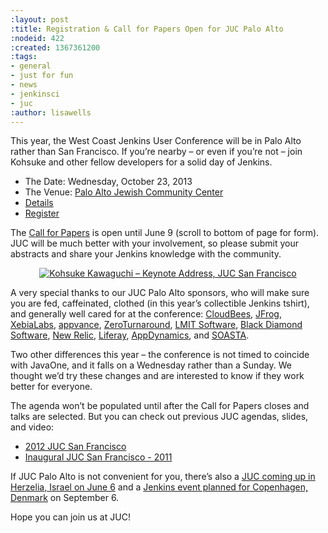 ```yaml
---
:layout: post
:title: Registration & Call for Papers Open for JUC Palo Alto
:nodeid: 422
:created: 1367361200
:tags:
- general
- just for fun
- news
- jenkinsci
- juc
:author: lisawells
---
```

This year, the West Coast Jenkins User Conference will be in Palo Alto rather than San Francisco. If you’re nearby – or even if you’re not – join Kohsuke and other fellow developers for a solid day of Jenkins.

<ul>
  <li> The Date: Wednesday, October 23, 2013  </li>
  <li> The Venue: <a href = "http://www.paloaltojcc.org/">Palo Alto Jewish Community Center </a> </li>
  <li> <a href = "http://www.cloudbees.com/jenkins/juc/juc-2013.cb">Details  </a> </li>
  <li> <a href = "http://www.eventbrite.com/event/6367028955">Register </a>  </li>
</ul>

The <a href ="http://www.cloudbees.com/jenkins/juc/juc-2013.cb">Call for Papers</a> is open until June 9 (scroll to bottom of page for form). JUC will be much better with your involvement, so please submit your abstracts and share your Jenkins knowledge with the community.

<div align=center>
<a href="http://www.youtube.com/watch?v=HXEbFfAeymw?rel=0?autoplay=1&amp;rel=1&amp;modestbranding=1&amp;showsearch=0" rel="lightvideo[width=640px;height:360px;]" class="lightbox-processed" target="_blank" onclick="javascript: trackEvent('http://www.youtube.com/watch?v=HXEbFfAeymw?rel=0?autoplay=1&amp;rel=1&amp;modestbranding=1&amp;showsearch=0','Outbound Link','Click');"><img alt="Kohsuke Kawaguchi – Keynote Address, JUC San Francisco" src="http://www.cloudbees.com/sites/default/files/Kohsuke-Kawaguchi-Opening-San-Fran-Thumbnail.png " title="Kohsuke Kawaguchi – Keynote Address, JUC San Francisco"></a>
</div>

A very special thanks to our JUC Palo Alto sponsors, who will make sure you are fed, caffeinated, clothed (in this year’s collectible Jenkins tshirt), and generally well cared for at the conference: <a href="http://www.cloudbees.com">CloudBees</a>, <a href="http://www.jfrog.com">JFrog</a>, <a href="http://www.xebialabs.com">XebiaLabs</a>, <a href="http://www.appvance.com">appvance</a>, <a href="http://www.zeroturnaround.com">ZeroTurnaround</a>, <a href="http://www.lmitsoftware.com">LMIT Software</a>, <a href="http://www.blackdiamond.com">Black Diamond Software</a>, <a href="http://www.newrelic.com">New Relic</a>, <a href="http://www.liferay.com">Liferay</a>, <a href="http://www.appdynamics.com">AppDynamics</a>, and <a href="http://www.soasta.com">SOASTA</a>.

Two other differences this year – the conference is not timed to coincide with JavaOne, and it falls on a Wednesday rather than a Sunday. We thought we’d try these changes and are interested to know if they work better for everyone.

The agenda won’t be populated until after the Call for Papers closes and talks are selected. But you can check out previous JUC agendas, slides, and video:

<ul>
  <li> <a href ="http://www.cloudbees.com/jenkins-user-conference-2012-san-francisco-abstracts.cb">2012 JUC San Francisco </a>  </li>
  <li> <a href ="https://www.cloudbees.com/jenkins-user-conference-2011-session-abstracts.cb"> Inaugural JUC San Francisco - 2011 </a> </li>
</ul>

If JUC Palo Alto is not convenient for you, there’s also a <a href ="http://jenkins-uc-israel-2013.eventbrite.com/">JUC coming up in Herzelia, Israel on June 6</a> and a <a href = "http://www.praqma.com/events/jciusrcph13">Jenkins event planned for Copenhagen, Denmark</a> on September 6. 

Hope you can join us at JUC!
